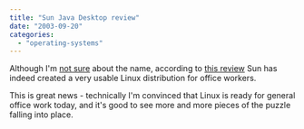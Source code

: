 ```yaml
---
title: "Sun Java Desktop review"
date: "2003-09-20"
categories: 
  - "operating-systems"
---
```


Although I'm [not sure](http://codeconsult.ch/bertrand/archives/000129.html) about the name, according to [this review](http://newsforge.com/newsforge/03/09/18/003212.shtml?tid=23) Sun has indeed created a very usable Linux distribution for office workers.

This is great news - technically I'm convinced that Linux is ready for general office work today, and it's good to see more and more pieces of the puzzle falling into place.
